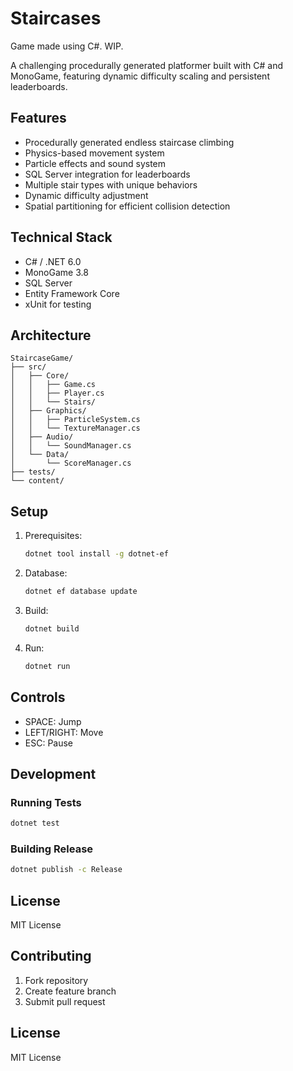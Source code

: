 # Staircases

Game made using C#. WIP.

A challenging procedurally generated platformer built with C# and MonoGame, featuring dynamic difficulty scaling and persistent leaderboards.

## Features

- Procedurally generated endless staircase climbing
- Physics-based movement system
- Particle effects and sound system
- SQL Server integration for leaderboards
- Multiple stair types with unique behaviors
- Dynamic difficulty adjustment
- Spatial partitioning for efficient collision detection

## Technical Stack

- C# / .NET 6.0
- MonoGame 3.8
- SQL Server
- Entity Framework Core
- xUnit for testing

## Architecture

```
StaircaseGame/
├── src/
│   ├── Core/
│   │   ├── Game.cs
│   │   ├── Player.cs
│   │   └── Stairs/
│   ├── Graphics/
│   │   ├── ParticleSystem.cs
│   │   └── TextureManager.cs
│   ├── Audio/
│   │   └── SoundManager.cs
│   └── Data/
│       └── ScoreManager.cs
├── tests/
└── content/
```

## Setup

1. Prerequisites:
   ```bash
   dotnet tool install -g dotnet-ef
   ```

2. Database:
   ```bash
   dotnet ef database update
   ```

3. Build:
   ```bash
   dotnet build
   ```

4. Run:
   ```bash
   dotnet run
   ```

## Controls

- SPACE: Jump
- LEFT/RIGHT: Move
- ESC: Pause

## Development

### Running Tests
```bash
dotnet test
```

### Building Release
```bash
dotnet publish -c Release
```

## License

MIT License

## Contributing

1. Fork repository
2. Create feature branch
3. Submit pull request

## License

MIT License
